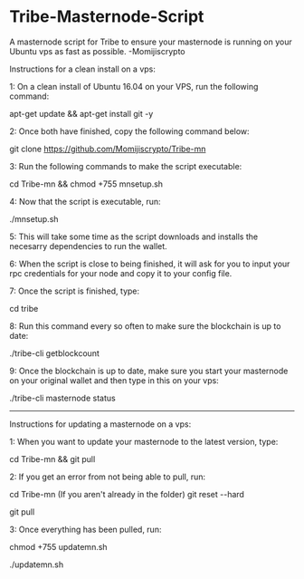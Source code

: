 # Tribe-Masternode-Script
A masternode script for Tribe to ensure your masternode is running on your Ubuntu vps as fast as possible.
-Momijiscrypto


Instructions for a clean install on a vps:

1: On a clean install of Ubuntu 16.04 on your VPS, run the following command:

  apt-get update && apt-get install git -y

2: Once both have finished, copy the following command below:

  git clone https://github.com/Momijiscrypto/Tribe-mn

3: Run the following commands to make the script executable:

  cd Tribe-mn &&
  chmod +755 mnsetup.sh

4: Now that the script is executable, run:

  ./mnsetup.sh

5: This will take some time as the script downloads and installs the necesarry dependencies to run the wallet.

6: When the script is close to being finished, it will ask for you to input your rpc credentials for your node and copy it to your config file.

7: Once the script is finished, type:

  cd tribe

8: Run this command every so often to make sure the blockchain is up to date:

  ./tribe-cli getblockcount

9: Once the blockchain is up to date, make sure you start your masternode on your original wallet and then type in this on your vps:

  ./tribe-cli masternode status

------------------------------------------------------------------------------------------------------------

Instructions for updating a masternode on a vps:

1: When you want to update your masternode to the latest version, type:

  cd Tribe-mn && git pull

2: If you get an error from not being able to pull, run:

  cd Tribe-mn (If you aren't already in the folder)
  git reset --hard
  
  git pull

3: Once everything has been pulled, run:

  chmod +755 updatemn.sh
  
  ./updatemn.sh
